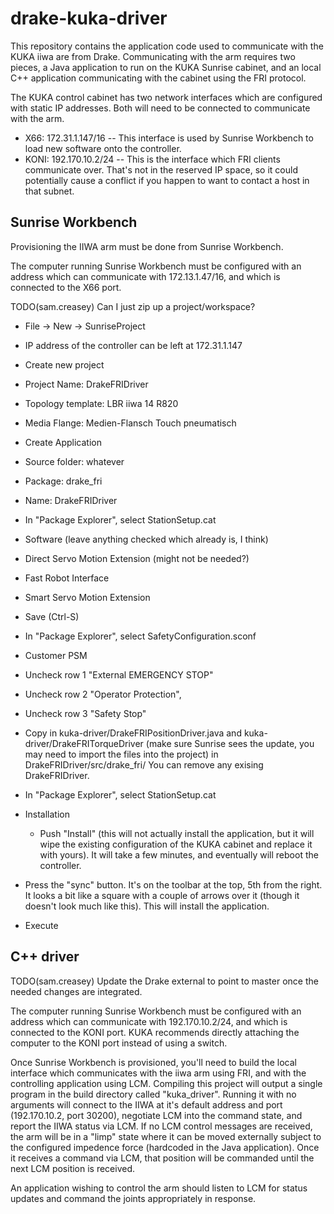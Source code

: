 # drake-kuka-driver

This repository contains the application code used to communicate with
the KUKA iiwa are from Drake.  Communicating with the arm requires two
pieces, a Java application to run on the KUKA Sunrise cabinet, and an
local C++ application communicating with the cabinet using the FRI
protocol.

The KUKA control cabinet has two network interfaces which are
configured with static IP addresses.  Both will need to be connected
to communicate with the arm.

 * X66: 172.31.1.147/16 -- This interface is used by Sunrise Workbench to load new software onto the controller.
 * KONI: 192.170.10.2/24 -- This is the interface which FRI clients communicate over.  That's not in the reserved IP space, so it could potentially cause a conflict if you happen to want to contact a host in that subnet.

## Sunrise Workbench

Provisioning the IIWA arm must be done from Sunrise Workbench.

The computer running Sunrise Workbench must be configured with an
address which can communicate with 172.13.1.47/16, and which is
connected to the X66 port.

TODO(sam.creasey) Can I just zip up a project/workspace?

 * File -> New -> SunriseProject
  * IP address of the controller can be left at 172.31.1.147
  * Create new project
  * Project Name: DrakeFRIDriver
  * Topology template: LBR iiwa 14 R820
  * Media Flange: Medien-Flansch Touch pneumatisch
  * Create Application
  * Source folder: whatever
  * Package: drake_fri
  * Name: DrakeFRIDriver

 * In "Package Explorer", select StationSetup.cat
  * Software (leave anything checked which already is, I think)
   * Direct Servo Motion Extension (might not be needed?)
   * Fast Robot Interface
   * Smart Servo Motion Extension
  * Save (Ctrl-S)

 * In "Package Explorer", select SafetyConfiguration.sconf
  * Customer PSM
   * Uncheck row 1 "External EMERGENCY STOP"
   * Uncheck row 2 "Operator Protection",
   * Uncheck row 3 "Safety Stop"

 * Copy in kuka-driver/DrakeFRIPositionDriver.java and kuka-driver/DrakeFRITorqueDriver (make sure Sunrise sees the update, you may need to import the files into the project) in DrakeFRIDriver/src/drake_fri/  You can remove any exising DrakeFRIDriver.

 * In "Package Explorer", select StationSetup.cat
  * Installation
    * Push "Install" (this will not actually install the application, but it will wipe the existing configuration of the KUKA cabinet and replace it with yours).  It will take a few minutes, and eventually will reboot the controller.

 * Press the "sync" button.  It's on the toolbar at the top, 5th from the right.  It looks a bit like a square with a couple of arrows over it (though it doesn't look much like this).  This will install the application.
  * Execute

## C++ driver

TODO(sam.creasey) Update the Drake external to point to master once
the needed changes are integrated.

The computer running Sunrise Workbench must be configured with an
address which can communicate with 192.170.10.2/24, and which is
connected to the KONI port.  KUKA recommends directly attaching the
computer to the KONI port instead of using a switch.

Once Sunrise Workbench is provisioned, you'll need to build the local
interface which communicates with the iiwa arm using FRI, and with the
controlling application using LCM.  Compiling this project will output
a single program in the build directory called "kuka_driver".  Running
it with no arguments will connect to the IIWA at it's default address
and port (192.170.10.2, port 30200), negotiate LCM into the command
state, and report the IIWA status via LCM.  If no LCM control messages
are received, the arm will be in a "limp" state where it can be moved
externally subject to the configured impedence force (hardcoded in the
Java application).  Once it receives a command via LCM, that position
will be commanded until the next LCM position is received.

An application wishing to control the arm should listen to LCM for
status updates and command the joints appropriately in response.
